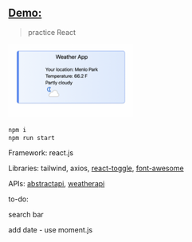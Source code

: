 ## [Demo:](https://adnjoo.github.io/weather-app/)

> practice React

<a href='https://adnjoo.github.io/weather-app/'><img src='./scrn.png' width='250px'></a>

```
npm i
npm run start
```

Framework: react.js

Libraries: tailwind, axios, [react-toggle](https://github.com/aaronshaf/react-toggle), [font-awesome](https://fontawesome.com/)

APIs: [abstractapi](https://www.abstractapi.com/), [weatherapi](https://www.weatherapi.com/)

to-do:

search bar

add date - use moment.js
